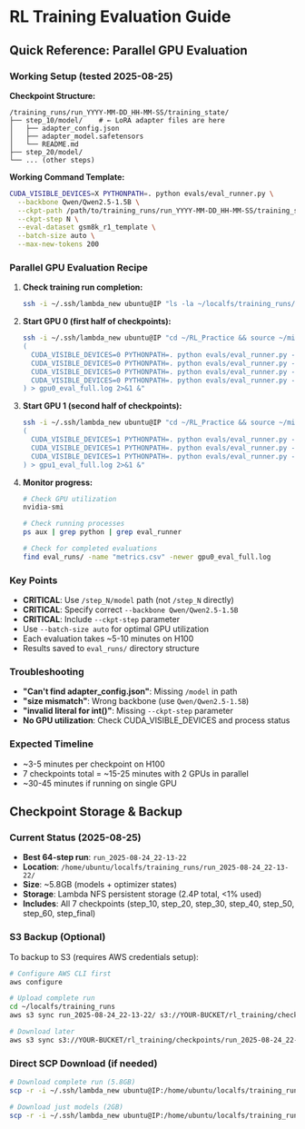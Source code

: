 # RL Training Evaluation Guide 

## Quick Reference: Parallel GPU Evaluation

### Working Setup (tested 2025-08-25)

**Checkpoint Structure:**
```
/training_runs/run_YYYY-MM-DD_HH-MM-SS/training_state/
├── step_10/model/    # ← LoRA adapter files are here
│   ├── adapter_config.json
│   ├── adapter_model.safetensors
│   └── README.md
├── step_20/model/
└── ... (other steps)
```

**Working Command Template:**
```bash
CUDA_VISIBLE_DEVICES=X PYTHONPATH=. python evals/eval_runner.py \
  --backbone Qwen/Qwen2.5-1.5B \
  --ckpt-path /path/to/training_runs/run_YYYY-MM-DD_HH-MM-SS/training_state/step_N/model \
  --ckpt-step N \
  --eval-dataset gsm8k_r1_template \
  --batch-size auto \
  --max-new-tokens 200
```

### Parallel GPU Evaluation Recipe

1. **Check training run completion:**
   ```bash
   ssh -i ~/.ssh/lambda_new ubuntu@IP "ls -la ~/localfs/training_runs/run_*/training_state/"
   ```

2. **Start GPU 0 (first half of checkpoints):**
   ```bash
   ssh -i ~/.ssh/lambda_new ubuntu@IP "cd ~/RL_Practice && source ~/miniconda3/etc/profile.d/conda.sh && conda activate rl && 
   (
     CUDA_VISIBLE_DEVICES=0 PYTHONPATH=. python evals/eval_runner.py --backbone Qwen/Qwen2.5-1.5B --ckpt-path /home/ubuntu/localfs/training_runs/RUN_NAME/training_state/step_10/model --ckpt-step 10 --eval-dataset gsm8k_r1_template --batch-size auto --max-new-tokens 200
     CUDA_VISIBLE_DEVICES=0 PYTHONPATH=. python evals/eval_runner.py --backbone Qwen/Qwen2.5-1.5B --ckpt-path /home/ubuntu/localfs/training_runs/RUN_NAME/training_state/step_30/model --ckpt-step 30 --eval-dataset gsm8k_r1_template --batch-size auto --max-new-tokens 200  
     CUDA_VISIBLE_DEVICES=0 PYTHONPATH=. python evals/eval_runner.py --backbone Qwen/Qwen2.5-1.5B --ckpt-path /home/ubuntu/localfs/training_runs/RUN_NAME/training_state/step_50/model --ckpt-step 50 --eval-dataset gsm8k_r1_template --batch-size auto --max-new-tokens 200
     CUDA_VISIBLE_DEVICES=0 PYTHONPATH=. python evals/eval_runner.py --backbone Qwen/Qwen2.5-1.5B --ckpt-path /home/ubuntu/localfs/training_runs/RUN_NAME/training_state/step_final/model --ckpt-step final --eval-dataset gsm8k_r1_template --batch-size auto --max-new-tokens 200
   ) > gpu0_eval_full.log 2>&1 &"
   ```

3. **Start GPU 1 (second half of checkpoints):**
   ```bash
   ssh -i ~/.ssh/lambda_new ubuntu@IP "cd ~/RL_Practice && source ~/miniconda3/etc/profile.d/conda.sh && conda activate rl && 
   (
     CUDA_VISIBLE_DEVICES=1 PYTHONPATH=. python evals/eval_runner.py --backbone Qwen/Qwen2.5-1.5B --ckpt-path /home/ubuntu/localfs/training_runs/RUN_NAME/training_state/step_20/model --ckpt-step 20 --eval-dataset gsm8k_r1_template --batch-size auto --max-new-tokens 200
     CUDA_VISIBLE_DEVICES=1 PYTHONPATH=. python evals/eval_runner.py --backbone Qwen/Qwen2.5-1.5B --ckpt-path /home/ubuntu/localfs/training_runs/RUN_NAME/training_state/step_40/model --ckpt-step 40 --eval-dataset gsm8k_r1_template --batch-size auto --max-new-tokens 200
     CUDA_VISIBLE_DEVICES=1 PYTHONPATH=. python evals/eval_runner.py --backbone Qwen/Qwen2.5-1.5B --ckpt-path /home/ubuntu/localfs/training_runs/RUN_NAME/training_state/step_60/model --ckpt-step 60 --eval-dataset gsm8k_r1_template --batch-size auto --max-new-tokens 200
   ) > gpu1_eval_full.log 2>&1 &"
   ```

4. **Monitor progress:**
   ```bash
   # Check GPU utilization
   nvidia-smi
   
   # Check running processes  
   ps aux | grep python | grep eval_runner
   
   # Check for completed evaluations
   find eval_runs/ -name "metrics.csv" -newer gpu0_eval_full.log
   ```

### Key Points
- **CRITICAL**: Use `/step_N/model` path (not `/step_N` directly)
- **CRITICAL**: Specify correct `--backbone Qwen/Qwen2.5-1.5B` 
- **CRITICAL**: Include `--ckpt-step` parameter
- Use `--batch-size auto` for optimal GPU utilization
- Each evaluation takes ~5-10 minutes on H100
- Results saved to `eval_runs/` directory structure

### Troubleshooting
- **"Can't find adapter_config.json"**: Missing `/model` in path
- **"size mismatch"**: Wrong backbone (use `Qwen/Qwen2.5-1.5B`)  
- **"invalid literal for int()"**: Missing `--ckpt-step` parameter
- **No GPU utilization**: Check CUDA_VISIBLE_DEVICES and process status

### Expected Timeline
- ~3-5 minutes per checkpoint on H100
- 7 checkpoints total = ~15-25 minutes with 2 GPUs in parallel
- ~30-45 minutes if running on single GPU

## Checkpoint Storage & Backup

### Current Status (2025-08-25)
- **Best 64-step run**: `run_2025-08-24_22-13-22` 
- **Location**: `/home/ubuntu/localfs/training_runs/run_2025-08-24_22-13-22/`
- **Size**: ~5.8GB (models + optimizer states)
- **Storage**: Lambda NFS persistent storage (2.4P total, <1% used)
- **Includes**: All 7 checkpoints (step_10, step_20, step_30, step_40, step_50, step_60, step_final)

### S3 Backup (Optional)
To backup to S3 (requires AWS credentials setup):
```bash
# Configure AWS CLI first
aws configure

# Upload complete run
cd ~/localfs/training_runs
aws s3 sync run_2025-08-24_22-13-22/ s3://YOUR-BUCKET/rl_training/checkpoints/run_2025-08-24_22-13-22/ --storage-class STANDARD_IA

# Download later
aws s3 sync s3://YOUR-BUCKET/rl_training/checkpoints/run_2025-08-24_22-13-22/ ./run_2025-08-24_22-13-22/
```

### Direct SCP Download (if needed)
```bash
# Download complete run (5.8GB)
scp -r -i ~/.ssh/lambda_new ubuntu@IP:/home/ubuntu/localfs/training_runs/run_2025-08-24_22-13-22 ./

# Download just models (2GB)  
scp -r -i ~/.ssh/lambda_new ubuntu@IP:/home/ubuntu/localfs/training_runs/run_2025-08-24_22-13-22/training_state/*/model ./models/
```